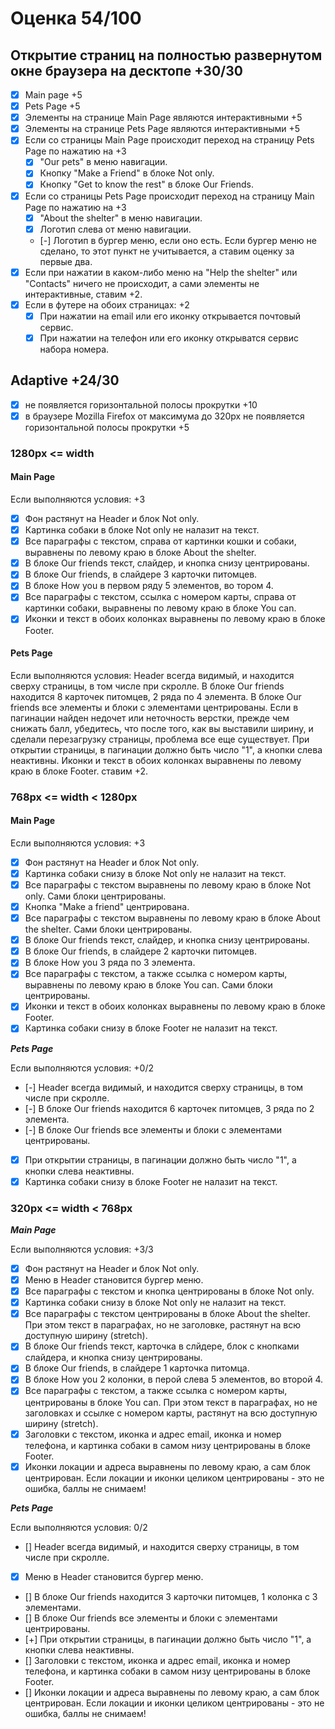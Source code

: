 # Оценка 54/100

## Открытие страниц на полностью развернутом окне браузера на десктопе +30/30

- [x] Main page +5
- [x] Pets Page +5
- [x] Элементы на странице Main Page являются интерактивными +5
- [x] Элементы на странице Pets Page являются интерактивными +5
- [x] Если со страницы Main Page происходит переход на страницу Pets Page по нажатию на +3
  - [x] "Our pets" в меню навигации.
  - [x] Кнопку "Make a Friend" в блоке Not only.
  - [x] Кнопку "Get to know the rest" в блоке Our Friends.
- [x] Если со страницы Pets Page происходит переход на страницу Main Page по нажатию на +3
  - [x] "About the shelter" в меню навигации.
  - [x] Логотип слева от меню навигации.
  - [-] Логотип в бургер меню, если оно есть. Если бургер меню не сделано, то этот пункт не учитывается, а ставим оценку за первые два.
- [x] Если при нажатии в каком-либо меню на "Help the shelter" или "Contacts" ничего не происходит, а сами элементы не интерактивные, ставим +2.
- [x] Если в футере на обоих страницах: +2
  - [x] При нажатии на email или его иконку открывается почтовый сервис.
  - [x] При нажатии на телефон или его иконку открыватся сервис набора номера.

## Adaptive +24/30

- [x] не появляется горизонтальной полосы прокрутки +10
- [x] в браузере Mozilla Firefox от максимума до 320px не появляется горизонтальной полосы прокрутки +5

### 1280px <= width

#### Main Page

Если выполняются условия: +3

- [x] Фон растянут на Header и блок Not only.
- [x] Картинка собаки в блоке Not only не налазит на текст.
- [x] Все параграфы с текстом, справа от картинки кошки и собаки, выравнены по левому краю в блоке About the shelter.
- [x] В блоке Our friends текст, слайдер, и кнопка снизу центрированы.
- [x] В блоке Our friends, в слайдере 3 карточки питомцев.
- [x] В блоке How you в первом ряду 5 элементов, во тором 4.
- [x] Все параграфы с текстом, ссылка с номером карты, справа от картинки собаки, выравнены по левому краю в блоке You can.
- [x] Иконки и текст в обоих колонках выравнены по левому краю в блоке Footer.

#### Pets Page

Если выполняются условия:
Header всегда видимый, и находится сверху страницы, в том числе при скролле.
В блоке Our friends находится 8 карточек питомцев, 2 ряда по 4 элемента.
В блоке Our friends все элементы и блоки с элементами центрированы. Если в пагинации найден недочет или неточность верстки, прежде чем снижать балл, убедитесь, что после того, как вы выставили ширину, и сделали перезагрузку страницы, проблема все еще существует.
При открытии страницы, в пагинации должно быть число "1", а кнопки слева неактивны.
Иконки и текст в обоих колонках выравнены по левому краю в блоке Footer.
ставим +2.

### 768px <= width < 1280px

#### Main Page

Если выполняются условия: +3

- [x] Фон растянут на Header и блок Not only.
- [x] Картинка собаки снизу в блоке Not only не налазит на текст.
- [x] Все параграфы с текстом выравнены по левому краю в блоке Not only. Сами блоки центрированы.
- [x] Кнопка "Make a friend" центрирована.
- [x] Все параграфы с текстом выравнены по левому краю в блоке About the shelter. Сами блоки центрированы.
- [x] В блоке Our friends текст, слайдер, и кнопка снизу центрированы.
- [x] В блоке Our friends, в слайдере 2 карточки питомцев.
- [x] В блоке How you 3 ряда по 3 элемента.
- [x] Все параграфы с текстом, а также ссылка с номером карты, выравнены по левому краю в блоке You can. Сами блоки центрированы.
- [x] Иконки и текст в обоих колонках выравнены по левому краю в блоке Footer.
- [x] Картинка собаки снизу в блоке Footer не налазит на текст.

**_Pets Page_**

Если выполняются условия: +0/2

- [-] Header всегда видимый, и находится сверху страницы, в том числе при скролле.
- [-] В блоке Our friends находится 6 карточек питомцев, 3 ряда по 2 элемента.
- [-] В блоке Our friends все элементы и блоки с элементами центрированы.
- [x] При открытии страницы, в пагинации должно быть число "1", а кнопки слева неактивны.
- [x] Картинка собаки снизу в блоке Footer не налазит на текст.

### 320px <= width < 768px

**_Main Page_**

Если выполняются условия: +3/3

- [x] Фон растянут на Header и блок Not only.
- [x] Меню в Header становится бургер меню.
- [x] Все параграфы с текстом и кнопка центрированы в блоке Not only.
- [x] Картинка собаки снизу в блоке Not only не налазит на текст.
- [x] Все параграфы с текстом центрированы в блоке About the shelter. При этом текст в параграфах, но не заголовке, растянут на всю доступную ширину (stretch).
- [x] В блоке Our friends текст, карточка в слйдере, блок с кнопками слайдера, и кнопка снизу центрированы.
- [x] В блоке Our friends, в слайдере 1 карточка питомца.
- [x] В блоке How you 2 колонки, в перой слева 5 элементов, во второй 4.
- [x] Все параграфы с текстом, а также ссылка с номером карты, центрированы в блоке You can. При этом текст в параграфах, но не заголовках и ссылке с номером карты, растянут на всю доступную ширину (stretch).
- [x] Заголовки с текстом, иконка и адрес email, иконка и номер телефона, и картинка собаки в самом низу центрированы в блоке Footer.
- [x] Иконки локации и адреса выравнены по левому краю, а сам блок центрирован. Если локации и иконки целиком центрированы - это не ошибка, баллы не снимаем!

**_Pets Page_**

Если выполняются условия: 0/2

- [] Header всегда видимый, и находится сверху страницы, в том числе при скролле.
- [x] Меню в Header становится бургер меню.
- [] В блоке Our friends находится 3 карточки питомцев, 1 колонка с 3 элементами.
- [] В блоке Our friends все элементы и блоки с элементами центрированы.
- [+] При открытии страницы, в пагинации должно быть число "1", а кнопки слева неактивны.
- [] Заголовки с текстом, иконка и адрес email, иконка и номер телефона, и картинка собаки в самом низу центрированы в блоке Footer.
- [] Иконки локации и адреса выравнены по левому краю, а сам блок центрирован. Если локации и иконки целиком центрированы - это не ошибка, баллы не снимаем!
